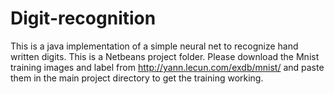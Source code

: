 # Digit-recognition
This is a java implementation of a simple neural net to recognize hand written digits.
This is a Netbeans project folder. Please download the Mnist training images and label from http://yann.lecun.com/exdb/mnist/ and paste them in the main project directory to get the training working.
